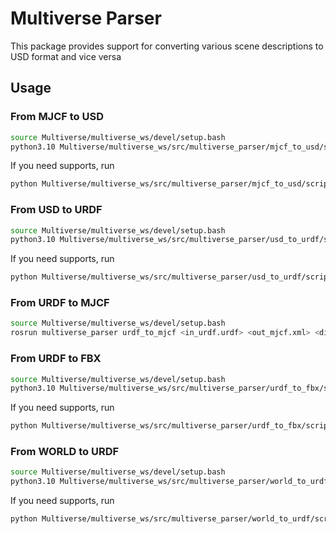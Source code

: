 # Multiverse Parser

This package provides support for converting various scene descriptions to USD format and vice versa

## Usage

### From MJCF to USD

```bash
source Multiverse/multiverse_ws/devel/setup.bash
python3.10 Multiverse/multiverse_ws/src/multiverse_parser/mjcf_to_usd/scripts/mjcf_to_usd_node.py --in_mjcf=</path/to/mjcf> --out_usd=</path/to/usd>
```

If you need supports, run

```bash
python Multiverse/multiverse_ws/src/multiverse_parser/mjcf_to_usd/scripts/mjcf_to_usd_node.py --help
```

### From USD to URDF

```bash
source Multiverse/multiverse_ws/devel/setup.bash
python3.10 Multiverse/multiverse_ws/src/multiverse_parser/usd_to_urdf/scripts/usd_to_urdf_node.py --in_usd=</path/to/usd> --out_urdf=</path/to/urdf>
```

If you need supports, run

```bash
python Multiverse/multiverse_ws/src/multiverse_parser/usd_to_urdf/scripts/usd_to_urdf_node.py --help
```

### From URDF to MJCF

```bash
source Multiverse/multiverse_ws/devel/setup.bash
rosrun multiverse_parser urdf_to_mjcf <in_urdf.urdf> <out_mjcf.xml> <disable_parent_child_collision_level>
```

### From URDF to FBX

```bash
source Multiverse/multiverse_ws/devel/setup.bash
python3.10 Multiverse/multiverse_ws/src/multiverse_parser/urdf_to_fbx/scripts/urdf_to_fbx_node.py --in_urdf=</path/to/urdf> --out_fbx=</path/to/fbx>
```

If you need supports, run

```bash
python Multiverse/multiverse_ws/src/multiverse_parser/urdf_to_fbx/scripts/urdf_to_fbx_node.py --help
```

### From WORLD to URDF

```bash
source Multiverse/multiverse_ws/devel/setup.bash
python3.10 Multiverse/multiverse_ws/src/multiverse_parser/world_to_urdf/scripts/world_to_urdf_node.py --in_world=</path/to/world> --out_urdf=</path/to/urdf>
```

If you need supports, run

```bash
python Multiverse/multiverse_ws/src/multiverse_parser/world_to_urdf/scripts/world_to_urdf_node.py --help
```
